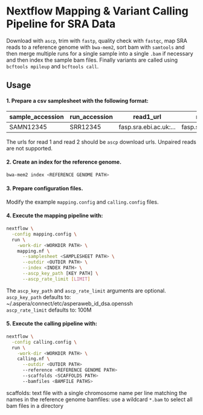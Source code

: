 # Nextflow Mapping & Variant Calling Pipeline for SRA Data
Download with `ascp`, trim with `fastp`, quality check with `fastqc`, map SRA reads to a reference genome with `bwa-mem2`, sort bam with `samtools` and then merge multiple runs for a single sample into a single `.bam` if necessary and then index the sample bam files. Finally variants are called using `bcftools mpileup` and `bcftools call`.

## Usage 

#### 1. Prepare a csv samplesheet with the following format:

|sample_accession|run_accession|read1_url|read2_url|read1_md5|read2_md5|
|----------------|-------------|---------|---------|---------|---------|
|SAMN12345|SRR12345|fasp.sra.ebi.ac.uk:...|fasp.sra.ebi.ac.uk:...|\<checksum>|\<checksum>|

The urls for read 1 and read 2 should be `ascp` download urls.
Unpaired reads are not supported.

#### 2. Create an index for the reference genome.
```bash
bwa-mem2 index <REFERENCE GENOME PATH>
```

#### 3. Prepare configuration files. 
Modify the example `mapping.config` and `calling.config` files. 

#### 4. Execute the mapping pipeline with:
```bash
nextflow \
  -config mapping.config \
  run \
    -work-dir <WORKDIR PATH> \
    mapping.nf \
      --samplesheet <SAMPLESHEET PATH> \
      --outdir <OUTDIR PATH> \
      --index <INDEX PATH> \
      --ascp_key_path [KEY PATH] \
      --ascp_rate_limit [LIMIT]
```
The `ascp_key_path` and `ascp_rate_limit` arguments are optional.  
`ascp_key_path` defaults to: ~/.aspera/connect/etc/asperaweb_id_dsa.openssh  
`ascp_rate_limit` defaults to: 100M

#### 5. Execute the calling pipeline with:
```bash
nextflow \
  -config calling.config \
  run \
    -work-dir <WORKDIR PATH> \
    calling.nf \
      --outdir <OUTDIR PATH> 
      --reference <REFERENCE GENOME PATH> 
      --scaffolds <SCAFFOLDS PATH> 
      --bamfiles <BAMFILE PATHS> 
```
scaffolds: text file with a single chromosome name per line matching the names in the reference genome
bamfiles: use a wildcard `*.bam` to select all bam files in a directory

